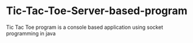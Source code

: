 # Tic-Tac-Toe-Server-based-program
Tic Tac Toe program is a console based application using socket programming in java
